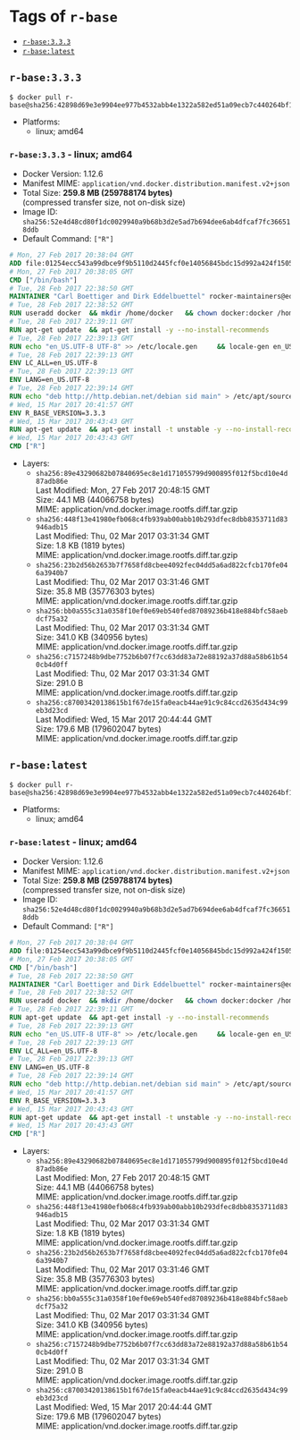 <!-- THIS FILE IS GENERATED VIA './update-remote.sh' -->

# Tags of `r-base`

-	[`r-base:3.3.3`](#r-base333)
-	[`r-base:latest`](#r-baselatest)

## `r-base:3.3.3`

```console
$ docker pull r-base@sha256:42898d69e3e9904ee977b4532abb4e1322a582ed51a09ecb7c440264bf1c89b9
```

-	Platforms:
	-	linux; amd64

### `r-base:3.3.3` - linux; amd64

-	Docker Version: 1.12.6
-	Manifest MIME: `application/vnd.docker.distribution.manifest.v2+json`
-	Total Size: **259.8 MB (259788174 bytes)**  
	(compressed transfer size, not on-disk size)
-	Image ID: `sha256:52e4d48cd80f1dc0029940a9b68b3d2e5ad7b694dee6ab4dfcaf7fc366518ddb`
-	Default Command: `["R"]`

```dockerfile
# Mon, 27 Feb 2017 20:38:04 GMT
ADD file:01254ecc543a99dbce9f9b5110d2445fcf0e14056845bdc15d992a424f150518 in / 
# Mon, 27 Feb 2017 20:38:05 GMT
CMD ["/bin/bash"]
# Tue, 28 Feb 2017 22:38:50 GMT
MAINTAINER "Carl Boettiger and Dirk Eddelbuettel" rocker-maintainers@eddelbuettel.com
# Tue, 28 Feb 2017 22:38:52 GMT
RUN useradd docker 	&& mkdir /home/docker 	&& chown docker:docker /home/docker 	&& addgroup docker staff
# Tue, 28 Feb 2017 22:39:11 GMT
RUN apt-get update 	&& apt-get install -y --no-install-recommends 		ed 		less 		locales 		vim-tiny 		wget 		ca-certificates 		fonts-texgyre 	&& rm -rf /var/lib/apt/lists/*
# Tue, 28 Feb 2017 22:39:13 GMT
RUN echo "en_US.UTF-8 UTF-8" >> /etc/locale.gen 	&& locale-gen en_US.utf8 	&& /usr/sbin/update-locale LANG=en_US.UTF-8
# Tue, 28 Feb 2017 22:39:13 GMT
ENV LC_ALL=en_US.UTF-8
# Tue, 28 Feb 2017 22:39:13 GMT
ENV LANG=en_US.UTF-8
# Tue, 28 Feb 2017 22:39:14 GMT
RUN echo "deb http://http.debian.net/debian sid main" > /etc/apt/sources.list.d/debian-unstable.list 	&& echo 'APT::Default-Release "testing";' > /etc/apt/apt.conf.d/default
# Wed, 15 Mar 2017 20:41:57 GMT
ENV R_BASE_VERSION=3.3.3
# Wed, 15 Mar 2017 20:43:43 GMT
RUN apt-get update 	&& apt-get install -t unstable -y --no-install-recommends 		littler                 r-cran-littler 		r-base=${R_BASE_VERSION}* 		r-base-dev=${R_BASE_VERSION}* 		r-recommended=${R_BASE_VERSION}*         && echo 'options(repos = c(CRAN = "https://cran.rstudio.com/"), download.file.method = "libcurl")' >> /etc/R/Rprofile.site         && echo 'source("/etc/R/Rprofile.site")' >> /etc/littler.r 	&& ln -s /usr/share/doc/littler/examples/install.r /usr/local/bin/install.r 	&& ln -s /usr/share/doc/littler/examples/install2.r /usr/local/bin/install2.r 	&& ln -s /usr/share/doc/littler/examples/installGithub.r /usr/local/bin/installGithub.r 	&& ln -s /usr/share/doc/littler/examples/testInstalled.r /usr/local/bin/testInstalled.r 	&& install.r docopt 	&& rm -rf /tmp/downloaded_packages/ /tmp/*.rds 	&& rm -rf /var/lib/apt/lists/*
# Wed, 15 Mar 2017 20:43:43 GMT
CMD ["R"]
```

-	Layers:
	-	`sha256:89e43290682b07840695ec8e1d171055799d900895f012f5bcd10e4d87adb86e`  
		Last Modified: Mon, 27 Feb 2017 20:48:15 GMT  
		Size: 44.1 MB (44066758 bytes)  
		MIME: application/vnd.docker.image.rootfs.diff.tar.gzip
	-	`sha256:448f13e41980efb068c4fb939ab00abb10b293dfec8dbb8353711d83946adb15`  
		Last Modified: Thu, 02 Mar 2017 03:31:34 GMT  
		Size: 1.8 KB (1819 bytes)  
		MIME: application/vnd.docker.image.rootfs.diff.tar.gzip
	-	`sha256:23b2d56b2653b7f7658fd8cbee4092fec04dd5a6ad822cfcb170fe046a3940b7`  
		Last Modified: Thu, 02 Mar 2017 03:31:46 GMT  
		Size: 35.8 MB (35776303 bytes)  
		MIME: application/vnd.docker.image.rootfs.diff.tar.gzip
	-	`sha256:bb0a555c31a0358f10ef0e69eb540fed87089236b418e884bfc58aebdcf75a32`  
		Last Modified: Thu, 02 Mar 2017 03:31:34 GMT  
		Size: 341.0 KB (340956 bytes)  
		MIME: application/vnd.docker.image.rootfs.diff.tar.gzip
	-	`sha256:c7157248b9dbe7752b6b07f7cc63dd83a72e88192a37d88a58b61b540cb4d0ff`  
		Last Modified: Thu, 02 Mar 2017 03:31:34 GMT  
		Size: 291.0 B  
		MIME: application/vnd.docker.image.rootfs.diff.tar.gzip
	-	`sha256:c87003420138615b1f67de15fa0eacb44ae91c9c84ccd2635d434c99eb3d23cd`  
		Last Modified: Wed, 15 Mar 2017 20:44:44 GMT  
		Size: 179.6 MB (179602047 bytes)  
		MIME: application/vnd.docker.image.rootfs.diff.tar.gzip

## `r-base:latest`

```console
$ docker pull r-base@sha256:42898d69e3e9904ee977b4532abb4e1322a582ed51a09ecb7c440264bf1c89b9
```

-	Platforms:
	-	linux; amd64

### `r-base:latest` - linux; amd64

-	Docker Version: 1.12.6
-	Manifest MIME: `application/vnd.docker.distribution.manifest.v2+json`
-	Total Size: **259.8 MB (259788174 bytes)**  
	(compressed transfer size, not on-disk size)
-	Image ID: `sha256:52e4d48cd80f1dc0029940a9b68b3d2e5ad7b694dee6ab4dfcaf7fc366518ddb`
-	Default Command: `["R"]`

```dockerfile
# Mon, 27 Feb 2017 20:38:04 GMT
ADD file:01254ecc543a99dbce9f9b5110d2445fcf0e14056845bdc15d992a424f150518 in / 
# Mon, 27 Feb 2017 20:38:05 GMT
CMD ["/bin/bash"]
# Tue, 28 Feb 2017 22:38:50 GMT
MAINTAINER "Carl Boettiger and Dirk Eddelbuettel" rocker-maintainers@eddelbuettel.com
# Tue, 28 Feb 2017 22:38:52 GMT
RUN useradd docker 	&& mkdir /home/docker 	&& chown docker:docker /home/docker 	&& addgroup docker staff
# Tue, 28 Feb 2017 22:39:11 GMT
RUN apt-get update 	&& apt-get install -y --no-install-recommends 		ed 		less 		locales 		vim-tiny 		wget 		ca-certificates 		fonts-texgyre 	&& rm -rf /var/lib/apt/lists/*
# Tue, 28 Feb 2017 22:39:13 GMT
RUN echo "en_US.UTF-8 UTF-8" >> /etc/locale.gen 	&& locale-gen en_US.utf8 	&& /usr/sbin/update-locale LANG=en_US.UTF-8
# Tue, 28 Feb 2017 22:39:13 GMT
ENV LC_ALL=en_US.UTF-8
# Tue, 28 Feb 2017 22:39:13 GMT
ENV LANG=en_US.UTF-8
# Tue, 28 Feb 2017 22:39:14 GMT
RUN echo "deb http://http.debian.net/debian sid main" > /etc/apt/sources.list.d/debian-unstable.list 	&& echo 'APT::Default-Release "testing";' > /etc/apt/apt.conf.d/default
# Wed, 15 Mar 2017 20:41:57 GMT
ENV R_BASE_VERSION=3.3.3
# Wed, 15 Mar 2017 20:43:43 GMT
RUN apt-get update 	&& apt-get install -t unstable -y --no-install-recommends 		littler                 r-cran-littler 		r-base=${R_BASE_VERSION}* 		r-base-dev=${R_BASE_VERSION}* 		r-recommended=${R_BASE_VERSION}*         && echo 'options(repos = c(CRAN = "https://cran.rstudio.com/"), download.file.method = "libcurl")' >> /etc/R/Rprofile.site         && echo 'source("/etc/R/Rprofile.site")' >> /etc/littler.r 	&& ln -s /usr/share/doc/littler/examples/install.r /usr/local/bin/install.r 	&& ln -s /usr/share/doc/littler/examples/install2.r /usr/local/bin/install2.r 	&& ln -s /usr/share/doc/littler/examples/installGithub.r /usr/local/bin/installGithub.r 	&& ln -s /usr/share/doc/littler/examples/testInstalled.r /usr/local/bin/testInstalled.r 	&& install.r docopt 	&& rm -rf /tmp/downloaded_packages/ /tmp/*.rds 	&& rm -rf /var/lib/apt/lists/*
# Wed, 15 Mar 2017 20:43:43 GMT
CMD ["R"]
```

-	Layers:
	-	`sha256:89e43290682b07840695ec8e1d171055799d900895f012f5bcd10e4d87adb86e`  
		Last Modified: Mon, 27 Feb 2017 20:48:15 GMT  
		Size: 44.1 MB (44066758 bytes)  
		MIME: application/vnd.docker.image.rootfs.diff.tar.gzip
	-	`sha256:448f13e41980efb068c4fb939ab00abb10b293dfec8dbb8353711d83946adb15`  
		Last Modified: Thu, 02 Mar 2017 03:31:34 GMT  
		Size: 1.8 KB (1819 bytes)  
		MIME: application/vnd.docker.image.rootfs.diff.tar.gzip
	-	`sha256:23b2d56b2653b7f7658fd8cbee4092fec04dd5a6ad822cfcb170fe046a3940b7`  
		Last Modified: Thu, 02 Mar 2017 03:31:46 GMT  
		Size: 35.8 MB (35776303 bytes)  
		MIME: application/vnd.docker.image.rootfs.diff.tar.gzip
	-	`sha256:bb0a555c31a0358f10ef0e69eb540fed87089236b418e884bfc58aebdcf75a32`  
		Last Modified: Thu, 02 Mar 2017 03:31:34 GMT  
		Size: 341.0 KB (340956 bytes)  
		MIME: application/vnd.docker.image.rootfs.diff.tar.gzip
	-	`sha256:c7157248b9dbe7752b6b07f7cc63dd83a72e88192a37d88a58b61b540cb4d0ff`  
		Last Modified: Thu, 02 Mar 2017 03:31:34 GMT  
		Size: 291.0 B  
		MIME: application/vnd.docker.image.rootfs.diff.tar.gzip
	-	`sha256:c87003420138615b1f67de15fa0eacb44ae91c9c84ccd2635d434c99eb3d23cd`  
		Last Modified: Wed, 15 Mar 2017 20:44:44 GMT  
		Size: 179.6 MB (179602047 bytes)  
		MIME: application/vnd.docker.image.rootfs.diff.tar.gzip
